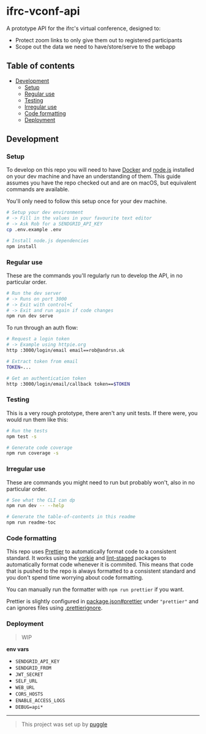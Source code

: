 # ifrc-vconf-api

A prototype API for the ifrc's virtual conference, designed to:

- Protect zoom links to only give them out to registered participants
- Scope out the data we need to have/store/serve to the webapp

<!-- toc-head -->

## Table of contents

- [Development](#development)
  - [Setup](#setup)
  - [Regular use](#regular-use)
  - [Testing](#testing)
  - [Irregular use](#irregular-use)
  - [Code formatting](#code-formatting)
  - [Deployment](#deployment)

<!-- toc-tail -->

## Development

### Setup

To develop on this repo you will need to have [Docker](https://www.docker.com/) and
[node.js](https://nodejs.org) installed on your dev machine and have an understanding of them.
This guide assumes you have the repo checked out and are on macOS, but equivalent commands are available.

You'll only need to follow this setup once for your dev machine.

```bash
# Setup your dev environment
# -> Fill in the values in your favourite text editor
# -> Ask Rob for a SENDGRID_API_KEY
cp .env.example .env

# Install node.js dependencies
npm install
```

### Regular use

These are the commands you'll regularly run to develop the API, in no particular order.

```bash
# Run the dev server
# -> Runs on port 3000
# -> Exit with control+C
# -> Exit and run again if code changes
npm run dev serve
```

To run through an auth flow:

```bash
# Request a login token
# -> Example using httpie.org
http :3000/login/email email==rob@andrsn.uk

# Extract token from email
TOKEN=...

# Get an authentication token
http :3000/login/email/callback token==$TOKEN
```

### Testing

This is a very rough prototype, there aren't any unit tests.
If there were, you would run them like this:

```bash
# Run the tests
npm test -s

# Generate code coverage
npm run coverage -s
```

### Irregular use

These are commands you might need to run but probably won't, also in no particular order.

```bash
# See what the CLI can dp
npm run dev -- --help

# Generate the table-of-contents in this readme
npm run readme-toc
```

### Code formatting

This repo uses [Prettier](https://prettier.io/) to automatically format code to a consistent standard.
It works using the [yorkie](https://www.npmjs.com/package/yorkie)
and [lint-staged](https://www.npmjs.com/package/lint-staged) packages to
automatically format code whenever it is commited.
This means that code that is pushed to the repo is always formatted to a consistent standard
and you don't spend time worrying about code formatting.

You can manually run the formatter with `npm run prettier` if you want.

Prettier is slightly configured in [package.json#prettier](/package.json) under `"prettier"`
and can ignores files using [.prettierignore](/.prettierignore).

### Deployment

> WIP

**env vars**

- `SENDGRID_API_KEY`
- `SENDGRID_FROM`
- `JWT_SECRET`
- `SELF_URL`
- `WEB_URL`
- `CORS_HOSTS`
- `ENABLE_ACCESS_LOGS`
- `DEBUG=api*`

---

> This project was set up by [puggle](https://npm.im/puggle)
